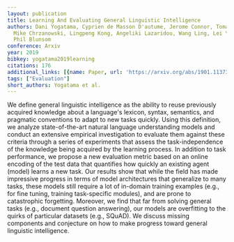 ```yaml
---
layout: publication
title: Learning And Evaluating General Linguistic Intelligence
authors: Dani Yogatama, Cyprien de Masson D'autume, Jerome Connor, Tomas Kocisky,
  Mike Chrzanowski, Lingpeng Kong, Angeliki Lazaridou, Wang Ling, Lei Yu, Chris Dyer,
  Phil Blunsom
conference: Arxiv
year: 2019
bibkey: yogatama2019learning
citations: 176
additional_links: [{name: Paper, url: 'https://arxiv.org/abs/1901.11373'}]
tags: ["Evaluation"]
short_authors: Yogatama et al.
---
```

We define general linguistic intelligence as the ability to reuse previously
acquired knowledge about a language's lexicon, syntax, semantics, and pragmatic
conventions to adapt to new tasks quickly. Using this definition, we analyze
state-of-the-art natural language understanding models and conduct an extensive
empirical investigation to evaluate them against these criteria through a
series of experiments that assess the task-independence of the knowledge being
acquired by the learning process. In addition to task performance, we propose a
new evaluation metric based on an online encoding of the test data that
quantifies how quickly an existing agent (model) learns a new task. Our results
show that while the field has made impressive progress in terms of model
architectures that generalize to many tasks, these models still require a lot
of in-domain training examples (e.g., for fine tuning, training task-specific
modules), and are prone to catastrophic forgetting. Moreover, we find that far
from solving general tasks (e.g., document question answering), our models are
overfitting to the quirks of particular datasets (e.g., SQuAD). We discuss
missing components and conjecture on how to make progress toward general
linguistic intelligence.